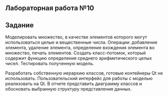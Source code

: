 ## Лабораторная работа №10


## Задание

Моделировать множество, в качестве элементов которого могут использоваться целые и вещественные числа. Операции: добавление элемента, удаление элемента, определение вхождения элемента во множество, печать элементов. Создать класс-потомок, который содержит функцию определения среднего арифметического целых чисел. Тестировать полученную модель.

Разработать собственную иерархию классов, готовые контейнеры Qt не использовать. Пользовательский интерфейс для работы с моделью реализовать на Qt. В отчете представить диаграмму классов и обосновать выбранную структуру представления данных.
